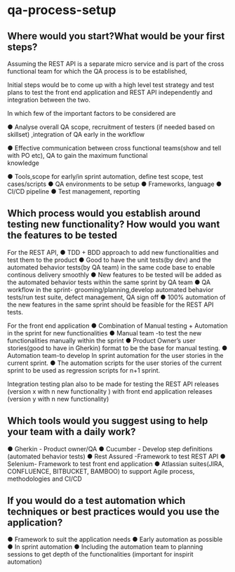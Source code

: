 # qa-process-setup

## Where would you start?What would be your first steps?
  Assuming the REST API is a separate micro service and is part of the cross functional team for which the QA process is to be established,
  
 Initial steps would be to come up with a high level test strategy and test plans to test the front end application and REST API independently and integration between the two.
  
 In which few of the important factors to be considered are 
 
● Analyse overall QA scope, recruitment of testers (if needed based on skillset) ,integration of QA early in the workflow

● Effective communication between cross functional teams(show and tell with PO etc), QA to gain the maximum functional    
knowledge

● Tools,scope for early/in sprint automation, define test scope, test cases/scripts 
● QA environments to be setup
● Frameworks, language
● CI/CD pipeline
● Test management, reporting

## Which process would you establish around testing new functionality? How would you want the features to be tested

For the REST API,
● TDD + BDD approach to add new functionalities and test them to the product
● Good to have the unit tests(by dev) and the automated behavior tests(by QA team) in the same code base to enable continous    delivery smoothly
● New features to be tested will be added as the automated behavior tests within the same sprint by QA team
● QA workflow in the sprint- grooming/planning,develop automated behavior tests/run test suite, defect management, QA sign off
● 100% automation of the new features in the same sprint should be feasible for the REST API tests.

For the front end application
● Combination of Manual testing + Automation in the sprint for new functionalities
● Manual team -to test the new functionalities manually within the sprint
● Product Owner’s user stories(good to have in Gherkin) format to be the base for manual testing.
● Automation team-to develop In sprint automation for the user stories in the current sprint. 
● The automation scripts for the user stories of the current sprint to be used as regression scripts for n+1 sprint.

 Integration testing plan also to be made for testing the REST API  releases (version x with n new functionality )
 with front end application releases (version y with n new functionality)
 
 ## Which tools would you suggest using to help your team with a daily work?
● Gherkin - Product owner/QA
● Cucumber - Develop step definitions (automated  behavior tests)
● Rest Assured -Framework to test REST API
● Selenium- Framework to test front end application
● Atlassian suites(JIRA, CONFLUENCE, BITBUCKET, BAMBOO) to support Agile process, methodologies and CI/CD
 
 ## If you would do a test automation which techniques or best practices would you use the application?
● Framework to suit the application needs
● Early automation as possible
● In sprint automation 
● Including the automation team to planning sessions to get depth of the functionalities (important for inspirit automation)
